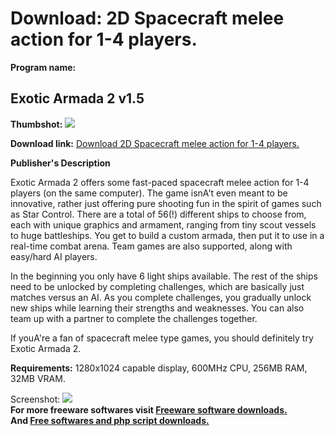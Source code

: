 # Download: 2D Spacecraft melee action for 1-4 players.

**Program name:**

## Exotic Armada 2 v1.5

  
**Thumbshot:** ![](http://www.freewarefiles.com/screenshot/extcarmda2_md.jpg)   
  
**Download link:** [Download 2D Spacecraft melee action for 1-4 players.](http://freesoftwares.boysofts.com/Exotic-Armada-2_program_60989.html)  
  


**Publisher's Description**  
  


Exotic Armada 2 offers some fast-paced spacecraft melee action for 1-4 players (on the same computer). The game isnA't even meant to be innovative, rather just offering pure shooting fun in the spirit of games such as Star Control. There are a total of 56(!) different ships to choose from, each with unique graphics and armament, ranging from tiny scout vessels to huge battleships. You get to build a custom armada, then put it to use in a real-time combat arena. Team games are also supported, along with easy/hard AI players. 

In the beginning you only have 6 light ships available. The rest of the ships need to be unlocked by completing challenges, which are basically just matches versus an AI. As you complete challenges, you gradually unlock new ships while learning their strengths and weaknesses. You can also team up with a partner to complete the challenges together. 

If youA're a fan of spacecraft melee type games, you should definitely try Exotic Armada 2.

**Requirements:** 1280x1024 capable display, 600MHz CPU, 256MB RAM, 32MB VRAM.

  
  
Screenshot: ![](http://www.freewarefiles.com/screenshot/extcarmda2.jpg)   
**For more freeware softwares visit [Freeware software downloads.](http://freesoftwares.boysofts.com/)**   
**And [Free softwares and php script downloads.](http://www.boysofts.com/)**
